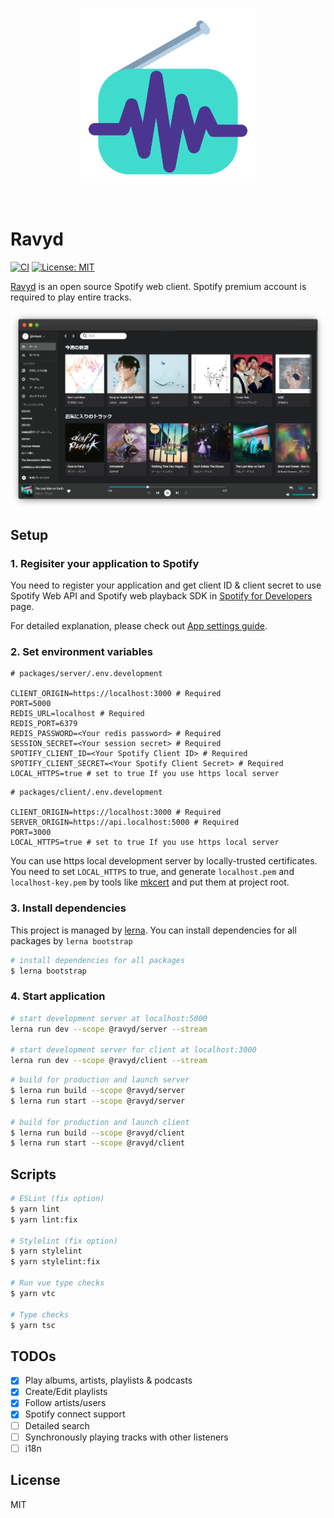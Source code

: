 <p align="center">
  <img src="./packages/client/static/icon.png" width="280px" />
</p>
<br/>

# Ravyd

[![CI](https://github.com/nokazn/ravyd/workflows/CI/badge.svg)](https://github.com/nokazn/ravyd/actions?workflow=CI)
[![License: MIT](https://img.shields.io/badge/License-MIT-yellow.svg)](https://opensource.org/licenses/MIT)

[Ravyd](https://ravyd.com) is an open source Spotify web client. Spotify premium account is required to play entire tracks.

<img src=".github/browser-mock.png" width="1080px">

## Setup

### 1. Regisiter your application to Spotify

You need to register your application and get client ID & client secret to use Spotify Web API and Spotify web playback SDK in [Spotify for Developers](https://developer.spotify.com/dashboard/applications) page.

For detailed explanation, please check out [App settings guide](https://developer.spotify.com/documentation/general/guides/app-settings/).

### 2. Set environment variables

```env
# packages/server/.env.development

CLIENT_ORIGIN=https://localhost:3000 # Required
PORT=5000
REDIS_URL=localhost # Required
REDIS_PORT=6379
REDIS_PASSWORD=<Your redis password> # Required
SESSION_SECRET=<Your session secret> # Required
SPOTIFY_CLIENT_ID=<Your Spotify Client ID> # Required
SPOTIFY_CLIENT_SECRET=<Your Spotify Client Secret> # Required
LOCAL_HTTPS=true # set to true If you use https local server
```

```env
# packages/client/.env.development

CLIENT_ORIGIN=https://localhost:3000 # Required
SERVER_ORIGIN=https://api.localhost:5000 # Required
PORT=3000
LOCAL_HTTPS=true # set to true If you use https local server
```

You can use https local development server by locally-trusted certificates. You need to set `LOCAL_HTTPS` to true, and generate `localhost.pem` and `localhost-key.pem` by tools like [mkcert](https://github.com/FiloSottile/mkcert) and put them at project root.

### 3. Install dependencies

This project is managed by [lerna](https://github.com/lerna/lerna). You can install dependencies for all packages by `lerna bootstrap`

```bash
# install dependencies for all packages
$ lerna bootstrap
```

### 4. Start application

```bash
# start development server at localhost:5000
lerna run dev --scope @ravyd/server --stream

# start development server for client at localhost:3000
lerna run dev --scope @ravyd/client --stream
```

```bash
# build for production and launch server
$ lerna run build --scope @ravyd/server
$ lerna run start --scope @ravyd/server

# build for production and launch client
$ lerna run build --scope @ravyd/client
$ lerna run start --scope @ravyd/client
```

## Scripts

```bash
# ESLint (fix option)
$ yarn lint
$ yarn lint:fix

# Stylelint (fix option)
$ yarn stylelint
$ yarn stylelint:fix

# Run vue type checks
$ yarn vtc

# Type checks
$ yarn tsc
```

## TODOs

- [x] Play albums, artists, playlists & podcasts
- [x] Create/Edit playlists
- [x] Follow artists/users
- [x] Spotify connect support
- [ ] Detailed search
- [ ] Synchronously playing tracks with other listeners
- [ ] i18n

## License

MIT
